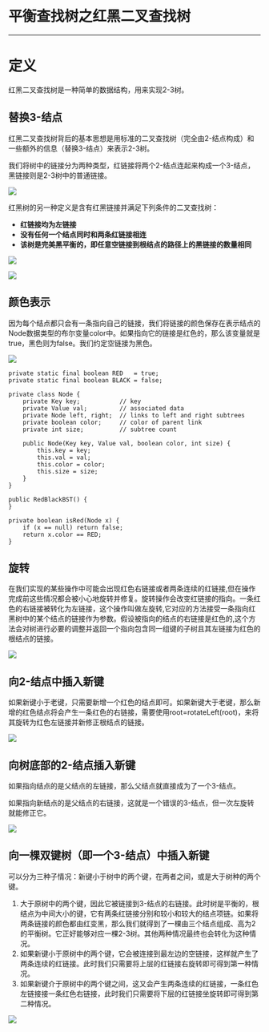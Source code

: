 # 平衡查找树之红黑二叉查找树

---

# 定义

红黑二叉查找树是一种简单的数据结构，用来实现2-3树。

## 替换3-结点

红黑二叉查找树背后的基本思想是用标准的二叉查找树（完全由2-结点构成）和一些额外的信息（替换3-结点）来表示2-3树。

我们将树中的链接分为两种类型，红链接将两个2-结点连起来构成一个3-结点，黑链接则是2-3树中的普通链接。

![](/assets/searching/redBlackBST_define1.png)

红黑树的另一种定义是含有红黑链接并满足下列条件的二叉查找树：

* **红链接均为左链接**
* **没有任何一个结点同时和两条红链接相连**
* **该树是完美黑平衡的，即任意空链接到根结点的路径上的黑链接的数量相同**

![](/assets/searching/redBlackBST_define2.png)

![](/assets/searching/redBlackBST_define3.png)

## 颜色表示

因为每个结点都只会有一条指向自己的链接，我们将链接的颜色保存在表示结点的Node数据类型的布尔变量color中。如果指向它的链接是红色的，那么该变量就是true，黑色则为false。我们约定空链接为黑色。

![](/assets/searching/redBlackBST_define4.png)

```
private static final boolean RED   = true;
private static final boolean BLACK = false;

private class Node {
    private Key key;           // key
    private Value val;         // associated data
    private Node left, right;  // links to left and right subtrees
    private boolean color;     // color of parent link
    private int size;          // subtree count

    public Node(Key key, Value val, boolean color, int size) {
        this.key = key;
        this.val = val;
        this.color = color;
        this.size = size;
    }
}

public RedBlackBST() {
}

private boolean isRed(Node x) {
    if (x == null) return false;
    return x.color == RED;
}
```

## 旋转

在我们实现的某些操作中可能会出现红色右链接或者两条连续的红链接,但在操作完成前这些情况都会被小心地旋转并修复。旋转操作会改变红链接的指向。一条红色的右链接被转化为左链接，这个操作叫做左旋转,它对应的方法接受一条指向红黑树中的某个结点的链接作为参数。假设被指向的结点的右链接是红色的,这个方法会对树进行必要的调整并返回一个指向包含同一组键的子树且其左链接为红色的根结点的链接。

![](/assets/searching/rebBlackBST_define5.png)

## 向2-结点中插入新键

如果新键小于老键，只需要新增一个红色的结点即可。如果新键大于老键，那么新增的红色结点将会产生一条红色的右链接，需要使用root=rotateLeft\(root\)，来将其旋转为红色左链接并新修正根结点的链接。

![](/assets/searching/redBlackBST_trace1.png)

## 向树底部的2-结点插入新键

如果指向结点的是父结点的左链接，那么父结点就直接成为了一个3-结点。

如果指向新结点的是父结点的右链接，这就是一个错误的3-结点，但一次左旋转就能修正它。

![](/assets/searching/redBlackBST_trace2.png)

## 向一棵双键树（即一个3-结点）中插入新键

可以分为三种子情况：新键小于树中的两个键，在两者之间，或是大于树种的两个键。

1. 大于原树中的两个键，因此它被链接到3-结点的右链接。此时树是平衡的，根结点为中间大小的键，它有两条红链接分别和较小和较大的结点项链。如果将两条链接的颜色都由红变黑，那么我们就得到了一棵由三个结点组成、高为2的平衡树。它正好能够对应一棵2-3树。其他两种情况最终也会转化为这种情况。
2. 如果新键小于原树中的两个键，它会被连接到最左边的空链接，这样就产生了两条连续的红链接。此时我们只需要将上层的红链接右旋转即可得到第一种情况。
3. 如果新键介于原树中的两个键之间，这又会产生两条连续的红链接，一条红色左链接接一条红色右链接，此时我们只需要将下层的红链接坐旋转即可得到第二种情况。

![](/assets/searching/rebBlackBST_trace3.png)



